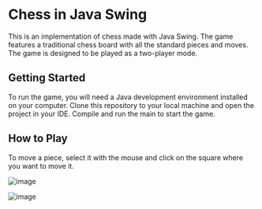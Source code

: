 # Chess in Java Swing

This is an implementation of chess made with Java Swing.
The game features a traditional chess board with all the standard pieces and moves.
The game is designed to be played as a two-player mode.

## Getting Started

To run the game, you will need a Java development environment installed on your computer.
Clone this repository to your local machine and open the project in your IDE.
Compile and run the main to start the game.

## How to Play

To move a piece, select it with the mouse and click on the square where you want to move it.

![image](https://user-images.githubusercontent.com/116760747/221438167-0e806271-6ff1-4a49-9b05-06beec46bfee.png)

![image](https://user-images.githubusercontent.com/116760747/221438369-218dc1ec-66ee-4bec-ab06-10c47eff4f2f.png)
